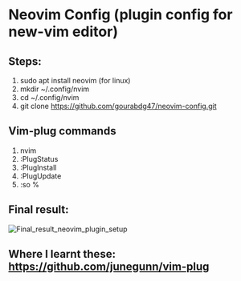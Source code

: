 # Neovim Config (plugin config for new-vim editor)

## Steps:
1. sudo apt install neovim (for linux)
2. mkdir ~/.config/nvim
3. cd ~/.config/nvim
4. git clone https://github.com/gourabdg47/neovim-config.git

## Vim-plug commands
1. nvim
2. :PlugStatus
3. :PlugInstall 
4. :PlugUpdate
5. :so %

## Final result:
![Final_result_neovim_plugin_setup](https://i.ibb.co/D4jhrgm/neo-vim-forgit.png)

## Where I learnt these: https://github.com/junegunn/vim-plug
